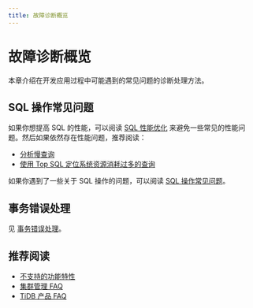 ```yaml
---
title: 故障诊断概览
---
```


# 故障诊断概览

本章介绍在开发应用过程中可能遇到的常见问题的诊断处理方法。

## SQL 操作常见问题

如果你想提高 SQL 的性能，可以阅读 [SQL 性能优化](/develop/optimize-sql-overview.md) 来避免一些常见的性能问题。然后如果依然存在性能问题，推荐阅读：

- [分析慢查询](https://docs.pingcap.com/zh/tidb/stable/analyze-slow-queries)
- [使用 Top SQL 定位系统资源消耗过多的查询](https://docs.pingcap.com/zh/tidb/stable/top-sql)

如果你遇到了一些关于 SQL 操作的问题，可以阅读 [SQL 操作常见问题](https://docs.pingcap.com/zh/tidb/stable/sql-faq)。

## 事务错误处理

见 [事务错误处理](/develop/transaction-troubleshoot.md)。

## 推荐阅读

- [不支持的功能特性](https://docs.pingcap.com/zh/tidb/stable/mysql-compatibility#%E4%B8%8D%E6%94%AF%E6%8C%81%E7%9A%84%E5%8A%9F%E8%83%BD%E7%89%B9%E6%80%A7)
- [集群管理 FAQ](https://docs.pingcap.com/zh/tidb/stable/manage-cluster-faq)
- [TiDB 产品 FAQ](https://docs.pingcap.com/zh/tidb/stable/tidb-faq)

